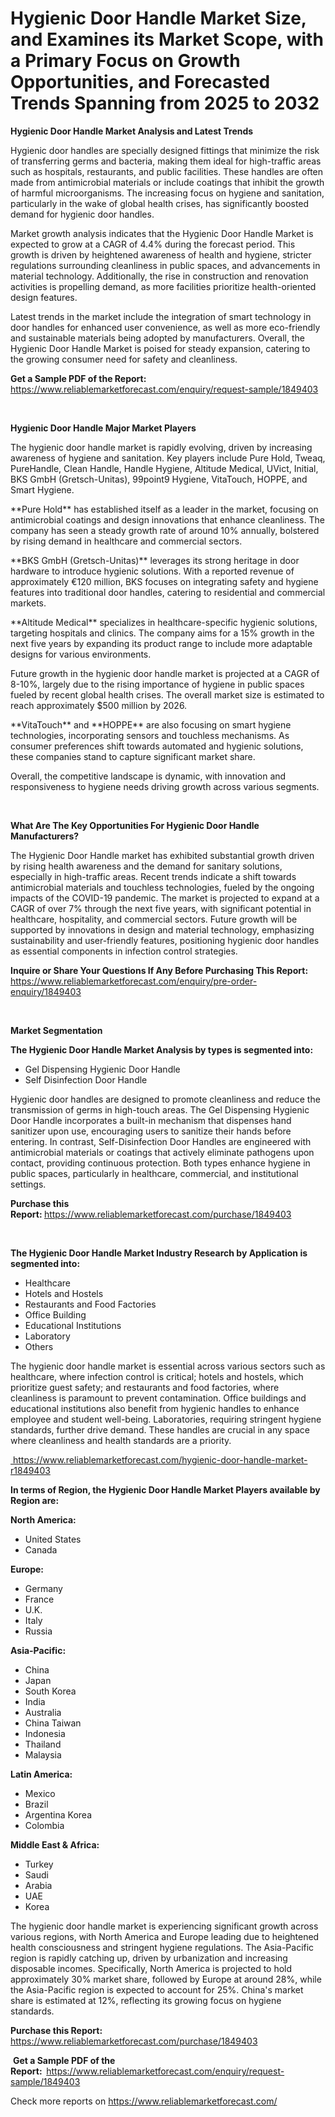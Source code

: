 <p><h1>Hygienic Door Handle Market Size, and Examines its Market Scope, with a Primary Focus on Growth Opportunities, and Forecasted Trends Spanning from 2025 to 2032</h1></p><p><strong>Hygienic Door Handle Market Analysis and Latest Trends</strong></p>
<p><p>Hygienic door handles are specially designed fittings that minimize the risk of transferring germs and bacteria, making them ideal for high-traffic areas such as hospitals, restaurants, and public facilities. These handles are often made from antimicrobial materials or include coatings that inhibit the growth of harmful microorganisms. The increasing focus on hygiene and sanitation, particularly in the wake of global health crises, has significantly boosted demand for hygienic door handles.</p><p>Market growth analysis indicates that the Hygienic Door Handle Market is expected to grow at a CAGR of 4.4% during the forecast period. This growth is driven by heightened awareness of health and hygiene, stricter regulations surrounding cleanliness in public spaces, and advancements in material technology. Additionally, the rise in construction and renovation activities is propelling demand, as more facilities prioritize health-oriented design features. </p><p>Latest trends in the market include the integration of smart technology in door handles for enhanced user convenience, as well as more eco-friendly and sustainable materials being adopted by manufacturers. Overall, the Hygienic Door Handle Market is poised for steady expansion, catering to the growing consumer need for safety and cleanliness.</p></p>
<p><strong>Get a Sample PDF of the Report:&nbsp;</strong> <a href="https://www.reliablemarketforecast.com/enquiry/request-sample/1849403?utm_campaign=3307&utm_medium=2&utm_source=Github&utm_content=ia&utm_term=05042025&utm_id=hygienic-door-handle">https://www.reliablemarketforecast.com/enquiry/request-sample/1849403</a></p>
<p>&nbsp;</p>
<p><strong>Hygienic Door Handle Major Market Players</strong></p>
<p><p>The hygienic door handle market is rapidly evolving, driven by increasing awareness of hygiene and sanitation. Key players include Pure Hold, Tweaq, PureHandle, Clean Handle, Handle Hygiene, Altitude Medical, UVict, Initial, BKS GmbH (Gretsch-Unitas), 99point9 Hygiene, VitaTouch, HOPPE, and Smart Hygiene.</p><p>**Pure Hold** has established itself as a leader in the market, focusing on antimicrobial coatings and design innovations that enhance cleanliness. The company has seen a steady growth rate of around 10% annually, bolstered by rising demand in healthcare and commercial sectors. </p><p>**BKS GmbH (Gretsch-Unitas)** leverages its strong heritage in door hardware to introduce hygienic solutions. With a reported revenue of approximately €120 million, BKS focuses on integrating safety and hygiene features into traditional door handles, catering to residential and commercial markets.</p><p>**Altitude Medical** specializes in healthcare-specific hygienic solutions, targeting hospitals and clinics. The company aims for a 15% growth in the next five years by expanding its product range to include more adaptable designs for various environments.</p><p>Future growth in the hygienic door handle market is projected at a CAGR of 8-10%, largely due to the rising importance of hygiene in public spaces fueled by recent global health crises. The overall market size is estimated to reach approximately $500 million by 2026.</p><p>**VitaTouch** and **HOPPE** are also focusing on smart hygiene technologies, incorporating sensors and touchless mechanisms. As consumer preferences shift towards automated and hygienic solutions, these companies stand to capture significant market share.</p><p>Overall, the competitive landscape is dynamic, with innovation and responsiveness to hygiene needs driving growth across various segments.</p></p>
<p>&nbsp;</p>
<p><strong>What Are The Key Opportunities For Hygienic Door Handle Manufacturers?</strong></p>
<p><p>The Hygienic Door Handle market has exhibited substantial growth driven by rising health awareness and the demand for sanitary solutions, especially in high-traffic areas. Recent trends indicate a shift towards antimicrobial materials and touchless technologies, fueled by the ongoing impacts of the COVID-19 pandemic. The market is projected to expand at a CAGR of over 7% through the next five years, with significant potential in healthcare, hospitality, and commercial sectors. Future growth will be supported by innovations in design and material technology, emphasizing sustainability and user-friendly features, positioning hygienic door handles as essential components in infection control strategies.</p></p>
<p><strong>Inquire or Share Your Questions If Any Before Purchasing This Report:</strong> <a href="https://www.reliablemarketforecast.com/enquiry/pre-order-enquiry/1849403?utm_campaign=3307&utm_medium=2&utm_source=Github&utm_content=ia&utm_term=05042025&utm_id=hygienic-door-handle">https://www.reliablemarketforecast.com/enquiry/pre-order-enquiry/1849403</a></p>
<p>&nbsp;</p>
<p><strong>Market Segmentation</strong></p>
<p><strong>The Hygienic Door Handle Market Analysis by types is segmented into:</strong></p>
<p><ul><li>Gel Dispensing Hygienic Door Handle</li><li>Self Disinfection Door Handle</li></ul></p>
<p><p>Hygienic door handles are designed to promote cleanliness and reduce the transmission of germs in high-touch areas. The Gel Dispensing Hygienic Door Handle incorporates a built-in mechanism that dispenses hand sanitizer upon use, encouraging users to sanitize their hands before entering. In contrast, Self-Disinfection Door Handles are engineered with antimicrobial materials or coatings that actively eliminate pathogens upon contact, providing continuous protection. Both types enhance hygiene in public spaces, particularly in healthcare, commercial, and institutional settings.</p></p>
<p><strong>Purchase this Report:&nbsp;</strong><a href="https://www.reliablemarketforecast.com/purchase/1849403?utm_campaign=3307&utm_medium=2&utm_source=Github&utm_content=ia&utm_term=05042025&utm_id=hygienic-door-handle">https://www.reliablemarketforecast.com/purchase/1849403</a></p>
<p>&nbsp;</p>
<p><strong>The Hygienic Door Handle Market Industry Research by Application is segmented into:</strong></p>
<p><ul><li>Healthcare</li><li>Hotels and Hostels</li><li>Restaurants and Food Factories</li><li>Office Building</li><li>Educational Institutions</li><li>Laboratory</li><li>Others</li></ul></p>
<p><p>The hygienic door handle market is essential across various sectors such as healthcare, where infection control is critical; hotels and hostels, which prioritize guest safety; and restaurants and food factories, where cleanliness is paramount to prevent contamination. Office buildings and educational institutions also benefit from hygienic handles to enhance employee and student well-being. Laboratories, requiring stringent hygiene standards, further drive demand. These handles are crucial in any space where cleanliness and health standards are a priority.</p></p>
<p><a href="https://www.reliablemarketforecast.com/hygienic-door-handle-market-r1849403?utm_campaign=3307&utm_medium=2&utm_source=Github&utm_content=ia&utm_term=05042025&utm_id=hygienic-door-handle">&nbsp;https://www.reliablemarketforecast.com/hygienic-door-handle-market-r1849403</a></p>
<p><strong>In terms of Region, the Hygienic Door Handle Market Players available by Region are:</strong></p>
<p>
    <p> <strong> North America: </strong>
        <ul>
            <li>United States</li>
            <li>Canada</li>
        </ul>
        </p> 
    <p> <strong> Europe: </strong>
        <ul>
            <li>Germany</li>
            <li>France</li>
            <li>U.K.</li>
            <li>Italy</li>
            <li>Russia</li>
        </ul>
        </p> 
    <p> <strong> Asia-Pacific: </strong>
        <ul>
            <li>China</li>
            <li>Japan</li>
            <li>South Korea</li>
            <li>India</li>
            <li>Australia</li>
            <li>China Taiwan</li>
            <li>Indonesia</li>
            <li>Thailand</li>
            <li>Malaysia</li>
        </ul>
        </p> 
    <p> <strong> Latin America: </strong>
        <ul>
            <li>Mexico</li>
            <li>Brazil</li>
            <li>Argentina Korea</li>
            <li>Colombia</li>
        </ul>
        </p> 
    <p> <strong> Middle East & Africa: </strong>
        <ul>
            <li>Turkey</li>
            <li>Saudi</li>
            <li>Arabia</li>
            <li>UAE</li>
            <li>Korea</li>
        </ul>
    </p>
    </p>
<p><p>The hygienic door handle market is experiencing significant growth across various regions, with North America and Europe leading due to heightened health consciousness and stringent hygiene regulations. The Asia-Pacific region is rapidly catching up, driven by urbanization and increasing disposable incomes. Specifically, North America is projected to hold approximately 30% market share, followed by Europe at around 28%, while the Asia-Pacific region is expected to account for 25%. China's market share is estimated at 12%, reflecting its growing focus on hygiene standards.</p></p>
<p><strong>Purchase this Report: </strong><a href="https://www.reliablemarketforecast.com/purchase/1849403?utm_campaign=3307&utm_medium=2&utm_source=Github&utm_content=ia&utm_term=05042025&utm_id=hygienic-door-handle">https://www.reliablemarketforecast.com/purchase/1849403</a></p>
<p>&nbsp;<strong>Get a Sample PDF of the Report:&nbsp;&nbsp;</strong><a href="https://www.reliablemarketforecast.com/enquiry/request-sample/1849403?utm_campaign=3307&utm_medium=2&utm_source=Github&utm_content=ia&utm_term=05042025&utm_id=hygienic-door-handle">https://www.reliablemarketforecast.com/enquiry/request-sample/1849403</a></p>
<p><strong></strong></p>
<p>Check more reports on <a href="https://www.reliablemarketforecast.com/?utm_campaign=3307&utm_medium=2&utm_source=Github&utm_content=ia&utm_term=05042025&utm_id=hygienic-door-handle">https://www.reliablemarketforecast.com/</a></p>